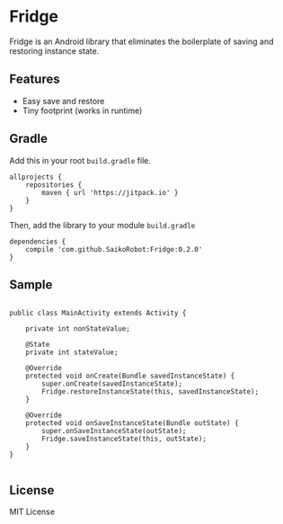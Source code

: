 # Fridge

Fridge is an Android library that eliminates the boilerplate of saving and restoring instance state.


## Features
- Easy save and restore
- Tiny footprint (works in runtime)


## Gradle

Add this in your root `build.gradle` file.

```
allprojects {
    repositories {
        maven { url 'https://jitpack.io' }
    }
}
```
Then, add the library to your module `build.gradle`
```
dependencies {
    compile 'com.github.SaikoRobot:Fridge:0.2.0'
}
```

## Sample

```

public class MainActivity extends Activity {

    private int nonStateValue;

    @State
    private int stateValue;

    @Override
    protected void onCreate(Bundle savedInstanceState) {
        super.onCreate(savedInstanceState);
        Fridge.restoreInstanceState(this, savedInstanceState);
    }

    @Override
    protected void onSaveInstanceState(Bundle outState) {
        super.onSaveInstanceState(outState);
        Fridge.saveInstanceState(this, outState);
    }
}


```

## License

MIT License
